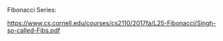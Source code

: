 
Fibonacci Series:

https://www.cs.cornell.edu/courses/cs2110/2017fa/L25-Fibonacci/Singh-so-called-Fibs.pdf
